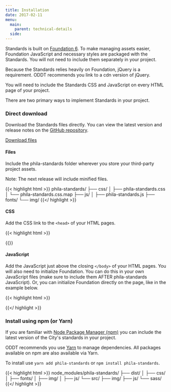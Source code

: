 ```yaml
---
title: Installation
date: 2017-02-11
menu:
  main:
    parent: technical-details
  side:
---
```


Standards is built on <a href="http://foundation.zurb.com/Foundation" class="external">Foundation 6</a>. To make managing assets easier, Foundation JavaScript and necessary styles are packaged with the Standards. You will not need to include them separately in your project.

Because the Standards relies heavily on Foundation, jQuery is a requirement. ODDT recommends you link to a cdn version of jQuery.

You will need to include the Standards CSS and JavaScript on every HTML page of your project.

There are two primary ways to implement Standards in your project.

### Direct download

Download the Standards files directly. You can view the latest version and release notes on the <a href="https://github.com/CityOfPhiladelphia/standards/releases" class="external">GitHub repository</a>.

<div class="row">
  <div class="columns medium-9">
    <a href="https://github.com/CityOfPhiladelphia/standards/releases/download/0.3.1/phila-standards-0.3.1.zip" class="button icon">
      <div class="valign">
        <i class="fa fa-download valign-cell"></i>
        <div class="button-label valign-cell">Download files</div>
      </div>
    </a>
  </div>
</div>

#### Files
Include the phila-standards folder wherever you store your third-party project assets.

Note: The next release will include minified files.

{{< highlight html >}}
phila-standards/
├── css/
│   ├── phila-standards.css
│   └── phila-standards.css.map
├── js/
│   ├── phila-standards.js
├── fonts/
└── img/
{{</ highlight >}}

#### CSS

Add the CSS link to the `<head>` of your HTML pages.

{{< highlight html >}}
<link rel="stylesheet" href="/path/to/your/assets/css/phila-standards.css">
{{</ highlight >}}

#### JavaScript

Add the JavaScript just above the closing `</body>` of your HTML pages. You will also need to initialize Foundation. You can do this in your own JavaScript files (make sure to include them AFTER phila-standards JavaScript). Or, you can initialize Foundation directly on the page, like in the example below.

{{< highlight html >}}
<script src="https://ajax.googleapis.com/ajax/libs/jquery/3.1.0/jquery.min.js"></script>
<script src="/path/to/your/assets/js/phila-standards.js"></script>
<script>$(document).foundation();</script>
{{</ highlight >}}

### Install using npm (or Yarn)

If you are familiar with <a href="https://www.npmjs.com/" class="external">Node Package Manager (npm)</a> you can include the latest version of the City's standards in your project.

ODDT recommends you use <a href="https://yarnpkg.com/en/">Yarn</a> to manage dependencies. All packages available on npm are also available via Yarn.

To install use `yarn add phila-standards` or `npm install phila-standards`.


{{< highlight html >}}
node_modules/phila-standards/
├── dist/
│   ├── css/
│   ├── fonts/
│   ├── img/
│   ├── js/
└── src/
    ├── img/
    ├── js/
    └── sass/
{{</ highlight >}}
